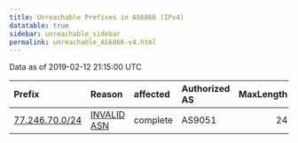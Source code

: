 ```yaml
---
title: Unreachable Prefixes in AS6866 (IPv4)
datatable: true
sidebar: unreachable_sidebar
permalink: unreachable_AS6866-v4.html
---
```


Data as of 2019-02-12 21:15:00 UTC


<div class="datatable-begin"></div>

| Prefix                                                 | Reason                                                                                               | affected   | Authorized AS   |   MaxLength | Anchor                                         |   unreachable /24s |
|:-------------------------------------------------------|:-----------------------------------------------------------------------------------------------------|:-----------|:----------------|------------:|:-----------------------------------------------|-------------------:|
| [77.246.70.0/24](https://stat.ripe.net/77.246.70.0/24) | [INVALID ASN](https://rpki-validator.ripe.net/announcement-preview?asn=AS6866&prefix=77.246.70.0/24) | complete   | AS9051          |          24 | [RIPE](unreachable_RIPE_NCC_RPKI_Root-v4.html) |                  1 |

<div class="datatable-end"></div>